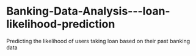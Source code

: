 # Banking-Data-Analysis---loan-likelihood-prediction
Predicting the likelihood of users taking loan based on their past banking data
